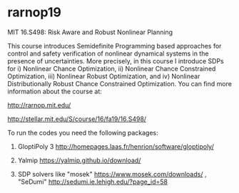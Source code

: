 # rarnop19
MIT 16.S498: Risk Aware and Robust Nonlinear Planning 

 This course introduces Semidefinite Programming based approaches for control and safety verification of nonlinear dynamical systems in the presence of uncertainties. More precisely, in this course I introduce SDPs for i) Nonlinear Chance Optimization, ii) Nonlinear Chance Constrained Optimization, iii) Nonlinear Robust Optimization, and iv) Nonlinear Distributionally Robust Chance Constrained Optimization.  You can find more information about the course at: 

http://rarnop.mit.edu/

http://stellar.mit.edu/S/course/16/fa19/16.S498/


To run the codes you need the following packages:
1) GloptiPoly 3
http://homepages.laas.fr/henrion/software/gloptipoly/

2) Yalmip
https://yalmip.github.io/download/

3) SDP solvers like 
"mosek"
https://www.mosek.com/downloads/ 
            , "SeDumi"
http://sedumi.ie.lehigh.edu/?page_id=58
